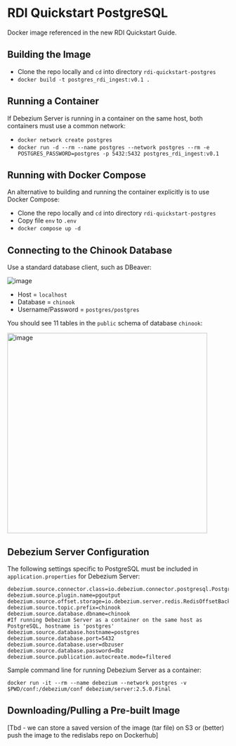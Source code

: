 # RDI Quickstart PostgreSQL

Docker image referenced in the new RDI Quickstart Guide.

## Building the Image
- Clone the repo locally and `cd` into directory `rdi-quickstart-postgres`
- `docker build -t postgres_rdi_ingest:v0.1 .`

## Running a Container
If Debezium Server is running in a container on the same host, both containers must use a common network:
- `docker network create postgres`
- `docker run -d --rm --name postgres --network postgres --rm -e POSTGRES_PASSWORD=postgres -p 5432:5432 postgres_rdi_ingest:v0.1`

## Running with Docker Compose
An alternative to building and running the container explicitly is to use  Docker Compose:
- Clone the repo locally and `cd` into directory `rdi-quickstart-postgres`
- Copy file `env` to `.env`
- `docker compose up -d`

## Connecting to the Chinook Database
Use a standard database client, such as DBeaver:

![image](https://github.com/Redislabs-Solution-Architects/rdi-quickstart-postgres/assets/116373419/e6f98546-a815-41bb-8f23-43fd6955e973)

- Host = `localhost`
- Database = `chinook`
- Username/Password = `postgres/postgres`

You should see 11 tables in the `public` schema of database `chinook`:

<img width="455" alt="image" src="https://github.com/Redislabs-Solution-Architects/rdi-quickstart-postgres/assets/116373419/c4685f71-bb25-4e02-b9ee-09b3a6223b70">

## Debezium Server Configuration
The following settings specific to PostgreSQL must be included in `application.properties` for Debezium Server:
```
debezium.source.connector.class=io.debezium.connector.postgresql.PostgresConnector
debezium.source.plugin.name=pgoutput
debezium.source.offset.storage=io.debezium.server.redis.RedisOffsetBackingStore
debezium.source.topic.prefix=chinook
debezium.source.database.dbname=chinook
#If running Debezium Server as a container on the same host as PostgreSQL, hostname is 'postgres'
debezium.source.database.hostname=postgres
debezium.source.database.port=5432
debezium.source.database.user=dbzuser
debezium.source.database.password=dbz
debezium.source.publication.autocreate.mode=filtered
```
Sample command line for running Debezium Server as a container:

```docker run -it --rm --name debezium --network postgres -v $PWD/conf:/debezium/conf debezium/server:2.5.0.Final```

## Downloading/Pulling a Pre-built Image
[Tbd - we can store a saved version of the image (tar file) on S3 or (better) push the image to the redislabs repo on Dockerhub]
